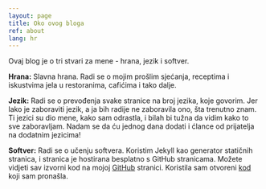 ```yaml
---
layout: page
title: Oko ovog bloga
ref: about
lang: hr
---
```


Ovaj blog je o tri stvari za mene - hrana, jezik i softver.

**Hrana:** Slavna hrana. Radi se o mojim prošlim sjećanja, receptima i iskustvima jela u restoranima, cafićima i tako dalje.

**Jezik:** Radi se o prevođenja svake stranice na broj jezika, koje govorim. Jer lako je zaboraviti jezik, a ja bih radije ne zaboravila ono, šta trenutno znam. Ti jezici su dio mene, kako sam odrastla, i bilah bi tužna da vidim kako to sve zaboravljam. Nadam se da ću jednog dana dodati i ćlance od prijatelja na dodatnim jezicima!

**Softver:** Radi se o učenju softvera. Koristim Jekyll kao generator statičnih stranica, i stranica je hostirana besplatno s GitHub stranicama. Možete vidjeti sav izvorni kod na mojoj [GitHub](https://github.com/zojasavkovic) stranici. Koristila sam otvoreni [kod](http://www.sylvaindurand.org/making-jekyll-multilingual/) koji sam pronašla.
